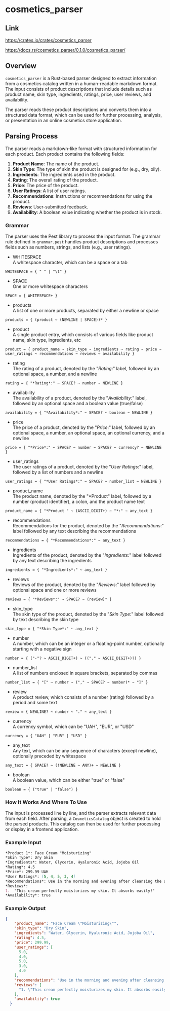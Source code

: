 # cosmetics_parser

## Link
https://crates.io/crates/cosmetics_parser

https://docs.rs/cosmetics_parser/0.1.0/cosmetics_parser/

## Overview
`cosmetics_parser` is a Rust-based parser designed to extract information from a cosmetics catalog written in a human-readable markdown format. The input consists of product descriptions that include details such as product name, skin type, ingredients, ratings, price, user reviews, and availability.

The parser reads these product descriptions and converts them into a structured data format, which can be used for further processing, analysis, or presentation in an online cosmetics store application.

## Parsing Process
The parser reads a markdown-like format with structured information for each product. Each product contains the following fields:

1. **Product Name**: The name of the product.
2. **Skin Type**: The type of skin the product is designed for (e.g., dry, oily).
3. **Ingredients**: The ingredients used in the product.
4. **Rating**: The overall rating of the product.
5. **Price**: The price of the product.
6. **User Ratings**: A list of user ratings.
7. **Recommendations**: Instructions or recommendations for using the product.
8. **Reviews**: User-submitted feedback.
9. **Availability**: A boolean value indicating whether the product is in stock.

### Grammar
The parser uses the Pest library to process the input format. The grammar rule defined in `grammar.pest` handles product descriptions and processes fields such as numbers, strings, and lists (e.g., user ratings).

- WHITESPACE  
A whitespace character, which can be a space or a tab

```
WHITESPACE = { " " | "\t" }
```

- SPACE  
One or more whitespace characters

```
SPACE = { WHITESPACE+ }
```

- products  
A list of one or more products, separated by either a newline or space

```
products = { (product ~ (NEWLINE | SPACE))* }
```

- product  
A single product entry, which consists of various fields like product name, skin type, ingredients, etc

```
product = { product_name ~ skin_type ~ ingredients ~ rating ~ price ~ user_ratings ~ recommendations ~ reviews ~ availability }
```

- rating  
The rating of a product, denoted by the "*Rating*:" label, followed by an optional space, a number, and a newline

```
rating = { "*Rating*:" ~ SPACE? ~ number ~ NEWLINE }
```

- availability  
The availability of a product, denoted by the "*Availability*:" label, followed by an optional space and a boolean value (true/false)

```
availability = { "*Availability*:" ~ SPACE? ~ boolean ~ NEWLINE }
```

- price  
The price of a product, denoted by the "*Price*:" label, followed by an optional space, a number, an optional space, an optional currency, and a newline

```
price = { "*Price*:" ~ SPACE? ~ number ~ SPACE? ~ currency? ~ NEWLINE }
```

- user_ratings  
The user ratings of a product, denoted by the "*User Ratings*:" label, followed by a list of numbers and a newline

```
user_ratings = { "*User Ratings*:" ~ SPACE? ~ number_list ~ NEWLINE }
```

- product_name  
The product name, denoted by the "*Product" label, followed by a number (product identifier), a colon, and the product name text

```
product_name = { "*Product " ~ (ASCII_DIGIT+) ~ "*:" ~ any_text }
```

- recommendations  
Recommendations for the product, denoted by the "*Recommendations*:" label followed by any text describing the recommendations

```
recommendations = { "*Recommendations*:" ~ any_text }
```

- ingredients  
Ingredients of the product, denoted by the "*Ingredients*:" label followed by any text describing the ingredients

```
ingredients = { "*Ingredients*:" ~ any_text }
```

- reviews  
Reviews of the product, denoted by the "*Reviews*:" label followed by optional space and one or more reviews

```
reviews = { "*Reviews*:" ~ SPACE? ~ (review)* }
```

- skin_type  
The skin type of the product, denoted by the "*Skin Type*:" label followed by text describing the skin type

```
skin_type = { "*Skin Type*:" ~ any_text }
```

- number  
A number, which can be an integer or a floating-point number, optionally starting with a negative sign

```
number = { ("-"? ~ ASCII_DIGIT+) ~ (("." ~ ASCII_DIGIT+)?) }
```

- number_list  
A list of numbers enclosed in square brackets, separated by commas

```
number_list = { "[" ~ number ~ ("," ~ SPACE? ~ number)* ~ "]" }
```

- review  
A product review, which consists of a number (rating) followed by a period and some text

```
review = { NEWLINE? ~ number ~ "." ~ any_text }
```

- currency  
A currency symbol, which can be "UAH", "EUR", or "USD"

```
currency = { "UAH" | "EUR" | "USD" }
```

- any_text  
Any text, which can be any sequence of characters (except newline), optionally preceded by whitespace

```
any_text = { SPACE? ~ (!NEWLINE ~ ANY)+ ~ NEWLINE }
```

- boolean  
A boolean value, which can be either "true" or "false"

```
boolean = { ("true" | "false") }
```


### How It Works And Where To Use
The input is processed line by line, and the parser extracts relevant data from each field. After parsing, a `CosmeticsCatalog` object is created to hold the parsed products. This catalog can then be used for further processing or display in a frontend application.

### Example Input
```markdown
*Product 1*: Face Cream "Moisturizing"
*Skin Type*: Dry Skin
*Ingredients*: Water, Glycerin, Hyaluronic Acid, Jojoba Oil
*Rating*: 4.5
*Price*: 299.99 UAH
*User Ratings*: [5, 4, 5, 3, 4]
*Recommendations*: Use in the morning and evening after cleansing the skin. Suitable for sensitive skin.
*Reviews*:
1.	"This cream perfectly moisturizes my skin. It absorbs easily!"
*Availability*: true
```

### Example Output
```json
{
    "product_name": "Face Cream \"Moisturizing\"",
    "skin_type": "Dry Skin",
    "ingredients": "Water, Glycerin, Hyaluronic Acid, Jojoba Oil",
    "rating": 4.5,
    "price": 299.99,
    "user_ratings": [
      5.0,
      4.0,
      5.0,
      3.0,
      4.0
    ],
    "recommendations": "Use in the morning and evening after cleansing the skin. Suitable for sensitive skin.",
    "reviews": [
      "1. \"This cream perfectly moisturizes my skin. It absorbs easily!\""
    ],
    "availability": true
  }
```

